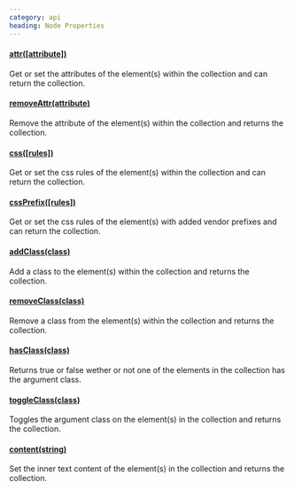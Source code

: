 ```yaml
--- 
category: api
heading: Node Properties
---
```


#### [attr([attribute])](/api/attr/)

Get or set the attributes of the element(s) within the collection and 
can return the collection.

#### [removeAttr(attribute)](/api/removeAttr/)

Remove the attribute of the element(s) within the collection and 
returns the collection.

#### [css([rules])](/api/css/)

Get or set the css rules of the element(s) within the collection and 
can return the collection.

#### [cssPrefix([rules])](/api/cssPrefix/)

Get or set the css rules of the element(s) with added vendor prefixes 
and can return the collection.

#### [addClass(class)](/api/addClass/)

Add a class to the element(s) within the collection and returns the 
collection.

#### [removeClass(class)](/api/removeClass/)

Remove a class from the element(s) within the collection and returns 
the collection.

#### [hasClass(class)](/api/hasClass/)

Returns true or false wether or not one of the elements in the collection 
has the argument class.

#### [toggleClass(class)](/api/toggleClass/)

Toggles the argument class on the element(s) in the collection and 
returns the collection.

#### [content(string)](/api/content/)

Set the inner text content of the element(s) in the collection and 
returns the collection.
